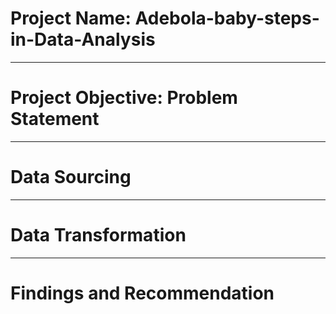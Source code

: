 # Project Name: Adebola-baby-steps-in-Data-Analysis


----
# Project Objective: Problem Statement


----
# Data Sourcing


----
# Data Transformation


----
# Findings and Recommendation


